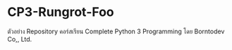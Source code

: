 # CP3-Rungrot-Foo
ตัวอย่าง Repository คอร์สเรียน Complete Python 3 Programming โดย Borntodev  Co,, Ltd.
